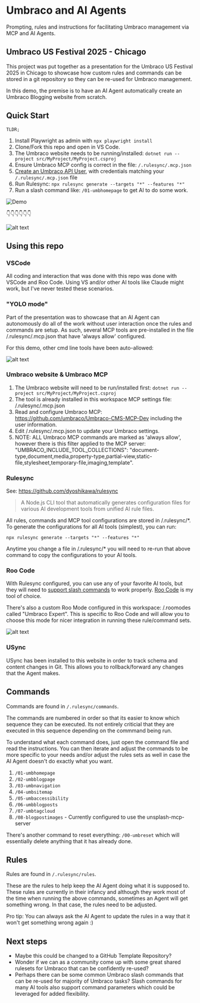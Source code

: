 # Umbraco and AI Agents

Prompting, rules and instructions for facilitating Umbraco management via MCP and AI Agents.

## Umbraco US Festival 2025 - Chicago

This project was put together as a presentation for the Umbraco US Festival 2025 in Chicago to showcase how custom rules and commands can be stored in a git repository so they can be re-used for Umbraco management.

In this demo, the premise is to have an AI Agent automatically create an Umbraco Blogging website from scratch.

## Quick Start

`TLDR;`

1. Install Playwright as admin with `npx playwright install`
1. Clone/Fork this repo and open in VS Code.
1. The Umbraco website needs to be running/installed: `dotnet run --project src/MyProject/MyProject.csproj`
1. Ensure Umbraco MCP config is correct in the file: `/.rulesync/.mcp.json`
1. [Create an Umbraco API User](https://docs.umbraco.com/umbraco-cms/fundamentals/data/users/api-users), with credentials matching your `/.rulesync/.mcp.json` file
1. Run Rulesync: `npx rulesync generate --targets "*" --features "*"`
1. Run a slash command like: `/01-umbhomepage` to get AI to do some work.

![Demo](Step01.gif)

👇👇👇👇👇👇

![alt text](image-2.png)

## Using this repo

### VSCode

All coding and interaction that was done with this repo was done with VSCode and Roo Code. Using VS and/or other AI tools like Claude might work, but I've never tested these scenarios.

### "YOLO mode"

Part of the presentation was to showcase that an AI Agent can autonomously do all of the work without user interaction once the rules and commands are setup. As such, several MCP tools are pre-installed in the file /.rulesync/.mcp.json that have 'always allow' configured.

For this demo, other cmd line tools have been auto-allowed:

![alt text](image.png)

### Umbraco website & Umbraco MCP

1. The Umbraco website will need to be run/installed first: `dotnet run --project src/MyProject/MyProject.csproj`
1. The tool is already installed in this workspace MCP settings file: /.rulesync/.mcp.json
1. Read and configure Umbraco MCP: https://github.com/umbraco/Umbraco-CMS-MCP-Dev including the user information.
1. Edit /.rulesync/.mcp.json to update your Umbraco settings.
1. NOTE: ALL Umbraco MCP commands are marked as 'always allow', however there is this filter applied to the MCP server: "UMBRACO_INCLUDE_TOOL_COLLECTIONS": "document-type,document,media,property-type,partial-view,static-file,stylesheet,temporary-file,imaging,template".

### Rulesync

See: https://github.com/dyoshikawa/rulesync

> A Node.js CLI tool that automatically generates configuration files for various AI development tools from unified AI rule files.

All rules, commands and MCP tool configurations are stored in /.rulesync/*. To generate the configurations for all AI tools (simplest), you can run:

`npx rulesync generate --targets "*" --features "*"`

Anytime you change a file in /.rulesync/* you will need to re-run that above command to copy the configurations to your AI tools.

### Roo Code

With Rulesync configured, you can use any of your favorite AI tools, but they will need to [support slash commands](https://github.com/dyoshikawa/rulesync?tab=readme-ov-file#supported-tools-and-features) to work properly. [Roo Code](https://docs.roocode.com/) is my tool of choice.

There's also a custom Roo Mode configured in this workspace: /.roomodes called "Umbraco Expert". This is specific to Roo Code and will allow you to choose this mode for nicer integration in running these rule/command sets.

![alt text](image-1.png)

### USync

USync has been installed to this website in order to track schema and content changes in Git. This allows you to rollback/forward any changes that the Agent makes.

## Commands

Commands are found in `/.rulesync/commands`.

The commands are numbered in order so that its easier to know which sequence they can be executed. Its not entirely criticial that they are executed in this sequence depending on the commmand being run.

To understand what each command does, just open the command file and read the instructions. You can then iterate and adjust the commands to be more specific to your needs and/or adjust the rules sets as well in case the AI Agent doesn't do exactly what you want.

1. `/01-umbhomepage`
1. `/02-umbblogpage`
1. `/03-umbnavigation`
1. `/04-umbsitemap`
1. `/05-umbaccessibility`
1. `/06-umbblogposts`
1. `/07-umbtagcloud`
1. `/08-blogpostimages` - Currently configured to use the unsplash-mcp-server

There's another command to reset everything: `/00-umbreset` which will essentially delete anything that it has already done.

## Rules

Rules are found in `/.rulesync/rules`.

These are the rules to help keep the AI Agent doing what it is supposed to. These rules are currently in their infancy and although they work most of the time when running the above commands, sometimes an Agent will get something wrong. In that case, the rules need to be adjusted.

Pro tip: You can always ask the AI Agent to update the rules in a way that it won't get something wrong again :)

## Next steps

* Maybe this could be changed to a GitHub Template Repository?
* Wonder if we can as a community come up with some great shared rulesets for Umbraco that can be confidently re-used?
* Perhaps there can be some common Umbraco slash commands that can be re-used for majority of Umbraco tasks? Slash commands for many AI tools also support command parameters which could be leveraged for added flexibility.
